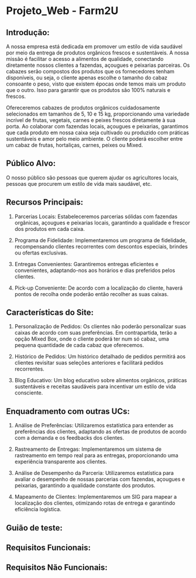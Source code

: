 # Projeto_Web - Farm2U

## Introdução:

A nossa empresa está dedicada em promover um estilo de vida saudável por meio da entrega de produtos orgânicos frescos e sustentáveis. A nossa missão é facilitar o acesso a alimentos de qualidade, conectando diretamente nossos clientes a fazendas, açougues e peixarias parceiras. Os cabazes serão compostos dos produtos que os fornecedores tenham disponíveis, ou seja, o cliente apenas escolhe o tamanho do cabaz consoante o peso, visto que existem épocas onde temos mais um produto que o outro. Isso para garantir que os produtos são 100% naturais e frescos.

Ofereceremos cabazes de produtos orgânicos cuidadosamente selecionados em tamanhos de 5, 10 e 15 kg, proporcionando uma variedade incrível de frutas, vegetais, carnes e peixes frescos diretamente à sua porta. Ao colaborar com fazendas locais, açougues e peixarias, garantimos que cada produto em nossa caixa seja cultivado ou produzido com práticas sustentáveis e amor pelo meio ambiente.
O cliente poderá escolher entre um cabaz de frutas, hortaliças, carnes, peixes ou Mixed.

## Público Alvo:

O nosso público são pessoas que querem ajudar os agricultores locais, pessoas que procurem um estilo de vida mais saudável, etc.

## Recursos Principais:

1.	Parcerias Locais: Estabeleceremos parcerias sólidas com fazendas orgânicas, açougues e peixarias locais, garantindo a qualidade e frescor dos produtos em cada caixa.

2.	Programa de Fidelidade: Implementaremos um programa de fidelidade, recompensando clientes recorrentes com descontos especiais, brindes ou ofertas exclusivas.

3.	Entregas Convenientes: Garantiremos entregas eficientes e convenientes, adaptando-nos aos horários e dias preferidos pelos clientes.

4.	Pick-up Conveniente: De acordo com a localização do cliente, haverá pontos de recolha onde poderão então recolher as suas caixas.

## Características do Site:

1.	Personalização de Pedidos: Os clientes não poderão personalizar suas caixas de acordo com suas preferências. Em contrapartida, terão a opção Mixed Box, onde o cliente poderá ter num só cabaz, uma pequena quantidade de cada cabaz que oferecemos.
   
2.	Histórico de Pedidos: Um histórico detalhado de pedidos permitirá aos clientes revisitar suas seleções anteriores e facilitará pedidos recorrentes.

3.	Blog Educativo: Um blog educativo sobre alimentos orgânicos, práticas sustentáveis e receitas saudáveis para incentivar um estilo de vida consciente.


## Enquadramento com outras UCs:

1.	Análise de Preferências: Utilizaremos estatística para entender as preferências dos clientes, adaptando as ofertas de produtos de acordo com a demanda e os feedbacks dos clientes.

2.	Rastreamento de Entregas: Implementaremos um sistema de rastreamento em tempo real para as entregas, proporcionando uma experiência transparente aos clientes.

3.	Análise de Desempenho da Parceria: Utilizaremos estatística para avaliar o desempenho de nossas parcerias com fazendas, açougues e peixarias, garantindo a qualidade constante dos produtos.

4.	Mapeamento de Clientes: Implementaremos um SIG para mapear a localização dos clientes, otimizando rotas de entrega e garantindo eficiência logística.

## Guião de teste:

## Requisitos Funcionais:

## Requisitos Não Funcionais:

